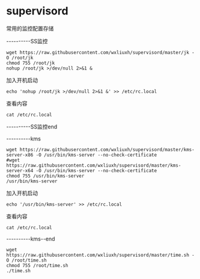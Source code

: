 # supervisord
常用的监控配置存储

----------SS监控
````
wget https://raw.githubusercontent.com/wxliuxh/supervisord/master/jk -O /root/jk
chmod 755 /root/jk
nohup /root/jk >/dev/null 2>&1 &
````
加入开机启动
````
echo 'nohup /root/jk >/dev/null 2>&1 &' >> /etc/rc.local
````
查看内容
````
cat /etc/rc.local
````
----------SS监控end

----------kms
````
wget https://raw.githubusercontent.com/wxliuxh/supervisord/master/kms-server-x86 -O /usr/bin/kms-server --no-check-certificate
#wget https://raw.githubusercontent.com/wxliuxh/supervisord/master/kms-server-x64 -O /usr/bin/kms-server --no-check-certificate
chmod 755 /usr/bin/kms-server
/usr/bin/kms-server
````
加入开机启动
````
echo '/usr/bin/kms-server' >> /etc/rc.local
````
查看内容
````
cat /etc/rc.local
````
----------kms--end
````
wget https://raw.githubusercontent.com/wxliuxh/supervisord/master/time.sh -O /root/time.sh
chmod 755 /root/time.sh
./time.sh
````
